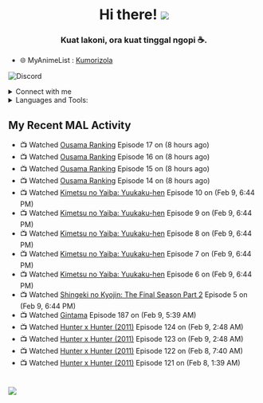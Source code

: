 <h1 align="center">Hi there! <img src="https://media.giphy.com/media/hvRJCLFzcasrR4ia7z/giphy.gif" width="25px"> </h1>
<h3 align="center">Kuat lakoni, ora kuat tinggal ngopi ☕.</h3>

- 🌐 MyAnimeList : [Kumorizola](https://myanimelist.net/animelist/Kumorizola)

![Discord](https://discord.c99.nl/widget/theme-3/761213268009943051.png)
<details>
      <summary>Connect with me</summary>
    <p align="left">
        <a href="https://www.facebook.com/kumori.hartley.1" target="blank"><img align="center"
                src="https://raw.githubusercontent.com/rahuldkjain/github-profile-readme-generator/master/src/images/icons/Social/facebook.svg"
                alt="kumori hartley" height="30" width="40" /></a>
        <a href="https://www.instagram.com/kumorizola/" target="blank"><img align="center"
                src="https://raw.githubusercontent.com/rahuldkjain/github-profile-readme-generator/master/src/images/icons/Social/instagram.svg"
                alt="kumorizola" height="30" width="40" /></a>
        <a href="https://discord.com" target="blank"><img align="center"
                src="https://raw.githubusercontent.com/rahuldkjain/github-profile-readme-generator/master/src/images/icons/Social/discord.svg"
                alt="Kumori#5882" height="30" width="40" /></a>
    </p>
</details>

<details>
    <summary align="left">Languages and Tools:</summary>
<p align="left">
      <a href="https://www.w3schools.com/css/" target="_blank">
        <img src="https://raw.githubusercontent.com/devicons/devicon/master/icons/css3/css3-original-wordmark.svg"
            alt="css3" width="40" height="40" /> </a> <a href="https://www.w3.org/html/" target="_blank"> <img
            src="https://raw.githubusercontent.com/devicons/devicon/master/icons/html5/html5-original-wordmark.svg"
            alt="html5" width="40" height="40" /> </a> <a href="https://www.java.com" target="_blank"> <img
            src="https://raw.githubusercontent.com/devicons/devicon/master/icons/java/java-original.svg" alt="java"
            width="40" height="40" /> </a> <a href="https://developer.mozilla.org/en-US/docs/Web/JavaScript"
            target="_blank"> <img
            src="https://raw.githubusercontent.com/devicons/devicon/master/icons/javascript/javascript-original.svg"
            alt="javascript" width="40" height="40" /> </a> <a href="https://nodejs.org" target="_blank"> <img
            src="https://raw.githubusercontent.com/devicons/devicon/master/icons/nodejs/nodejs-original-wordmark.svg"
            alt="nodejs" width="40" height="40" /> </a> <a href="https://www.python.org" target="_blank"> <img
            src="https://raw.githubusercontent.com/devicons/devicon/master/icons/python/python-original.svg"
            alt="python" width="40" height="40" /> </a> <a href="https://www.typescriptlang.org/" target="_blank"> <img
            src="https://raw.githubusercontent.com/devicons/devicon/master/icons/typescript/typescript-original.svg" 
            alt="typescript" width="40" height="40" /> </a> <a href="https://www.photoshop.com/en" target="_blank"> <img
            src="https://upload.wikimedia.org/wikipedia/commons/a/af/Adobe_Photoshop_CC_icon.svg" alt="photoshop" width="40" height="40"/> </a>
            <a href="https://www.adobe.com/products/premiere.html" target="_blank"> <img
            src="https://upload.wikimedia.org/wikipedia/commons/4/40/Adobe_Premiere_Pro_CC_icon.svg" alt="Premiere pro" width="40" height="40"/> </a>
            <a href="https://www.adobe.com/in/products/illustrator.html" target="_blank"> <img 
            src="https://upload.wikimedia.org/wikipedia/commons/f/fb/Adobe_Illustrator_CC_icon.svg" alt="illustrator" width="40" height="40"/> </a>
      
 </details>
 
 <h2> My Recent MAL Activity</h2>
<!-- MAL_ACTIVITY:start -->

- 📺 Watched [Ousama Ranking](https://MyAnimeList.net/anime.php?id=40834) Episode 17 on (8 hours ago)
- 📺 Watched [Ousama Ranking](https://MyAnimeList.net/anime.php?id=40834) Episode 16 on (8 hours ago)
- 📺 Watched [Ousama Ranking](https://MyAnimeList.net/anime.php?id=40834) Episode 15 on (8 hours ago)
- 📺 Watched [Ousama Ranking](https://MyAnimeList.net/anime.php?id=40834) Episode 14 on (8 hours ago)
- 📺 Watched [Kimetsu no Yaiba: Yuukaku-hen](https://MyAnimeList.net/anime.php?id=47778) Episode 10 on (Feb 9, 6:44 PM)
- 📺 Watched [Kimetsu no Yaiba: Yuukaku-hen](https://MyAnimeList.net/anime.php?id=47778) Episode 9 on (Feb 9, 6:44 PM)
- 📺 Watched [Kimetsu no Yaiba: Yuukaku-hen](https://MyAnimeList.net/anime.php?id=47778) Episode 8 on (Feb 9, 6:44 PM)
- 📺 Watched [Kimetsu no Yaiba: Yuukaku-hen](https://MyAnimeList.net/anime.php?id=47778) Episode 7 on (Feb 9, 6:44 PM)
- 📺 Watched [Kimetsu no Yaiba: Yuukaku-hen](https://MyAnimeList.net/anime.php?id=47778) Episode 6 on (Feb 9, 6:44 PM)
- 📺 Watched [Shingeki no Kyojin: The Final Season Part 2](https://MyAnimeList.net/anime.php?id=48583) Episode 5 on (Feb 9, 6:44 PM)
- 📺 Watched [Gintama](https://MyAnimeList.net/anime.php?id=918) Episode 187 on (Feb 9, 5:39 AM)
- 📺 Watched [Hunter x Hunter (2011)](https://MyAnimeList.net/anime.php?id=11061) Episode 124 on (Feb 9, 2:48 AM)
- 📺 Watched [Hunter x Hunter (2011)](https://MyAnimeList.net/anime.php?id=11061) Episode 123 on (Feb 9, 2:48 AM)
- 📺 Watched [Hunter x Hunter (2011)](https://MyAnimeList.net/anime.php?id=11061) Episode 122 on (Feb 8, 7:40 AM)
- 📺 Watched [Hunter x Hunter (2011)](https://MyAnimeList.net/anime.php?id=11061) Episode 121 on (Feb 8, 1:39 AM)

<!-- MAL_ACTIVITY:end -->

  
<h2 align="left"> <img src="https://media.discordapp.net/attachments/918405470073520168/919220018355523584/ezgif.com-gif-maker_1.gif">
